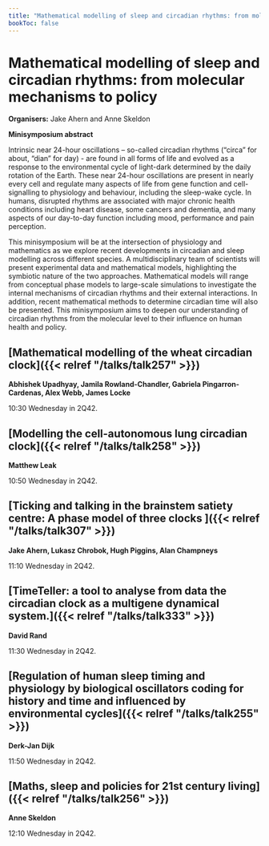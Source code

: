 ```yaml
---
title: "Mathematical modelling of sleep and circadian rhythms: from molecular mechanisms to policy"
bookToc: false
---
```


# Mathematical modelling of sleep and circadian rhythms: from molecular mechanisms to policy

**Organisers:** Jake Ahern and Anne Skeldon

**Minisymposium abstract**

Intrinsic near 24-hour oscillations – so-called circadian rhythms (“circa” for about, “dian” for day) - are found in all forms of life and evolved as a response to the environmental cycle of light-dark determined by the daily rotation of the Earth. These near 24-hour oscillations are present in nearly every cell and regulate many aspects of life from gene function and cell-signalling to physiology and behaviour, including the sleep-wake cycle. In humans, disrupted rhythms are associated with major chronic health conditions including heart disease, some cancers and dementia, and many aspects of our day-to-day function including mood, performance and pain perception.

This minisymposium will be at the intersection of physiology and mathematics as we explore recent developments in circadian and sleep modelling across different species. A multidisciplinary team of scientists will present experimental data and mathematical models, highlighting the symbiotic nature of the two approaches. Mathematical models will range from conceptual phase models to large-scale simulations to investigate the internal mechanisms of circadian rhythms and their external interactions. In addition, recent mathematical methods to determine circadian time will also be presented. This minisymposium aims to deepen our understanding of circadian rhythms from the molecular level to their influence on human health and policy.  



## [Mathematical modelling of the wheat circadian clock]({{< relref "/talks/talk257" >}})

**Abhishek Upadhyay, Jamila Rowland-Chandler, Gabriela Pingarron-Cardenas, Alex Webb, James Locke**

10:30 Wednesday in 2Q42.


## [Modelling the cell-autonomous lung circadian clock]({{< relref "/talks/talk258" >}})

**Matthew Leak**

10:50 Wednesday in 2Q42.


## [Ticking and talking in the brainstem satiety centre: A phase model of three clocks    ]({{< relref "/talks/talk307" >}})

**Jake Ahern, Lukasz Chrobok, Hugh Piggins, Alan Champneys**

11:10 Wednesday in 2Q42.


## [TimeTeller: a tool to analyse from data the circadian clock as a multigene dynamical system.]({{< relref "/talks/talk333" >}})

**David Rand**

11:30 Wednesday in 2Q42.


## [Regulation of human sleep timing and physiology by biological oscillators coding for history and time and influenced by environmental cycles]({{< relref "/talks/talk255" >}})

**Derk-Jan Dijk**

11:50 Wednesday in 2Q42.


## [Maths, sleep and policies for 21st century living]({{< relref "/talks/talk256" >}})

**Anne Skeldon**

12:10 Wednesday in 2Q42.


